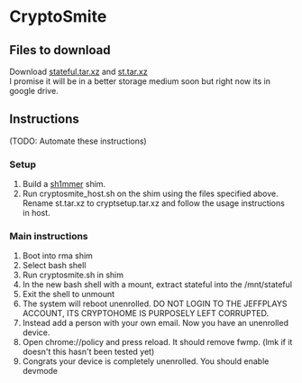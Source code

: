 # CryptoSmite
## Files to download
Download [stateful.tar.xz](https://drive.google.com/file/d/1WBn8iZtzGyNUITmwccJY-w7bjDTzHTyx/view?usp=sharing) and [st.tar.xz](https://drive.google.com/file/d/1YlgNDslOIrOAQJuQ-AoL0FuE7Xve71Co/view?usp=sharing)  
I promise it will be in a better storage medium soon but right now its in google drive.
## Instructions
(TODO: Automate these instructions)
### Setup
1. Build a [sh1mmer](https://osu.bio/builder) shim.
2. Run cryptosmite_host.sh on the shim using the files specified above. Rename st.tar.xz to cryptsetup.tar.xz and follow the usage instructions in host. 
### Main instructions
1. Boot into rma shim
2. Select bash shell
3. Run cryptosmite.sh in shim
4. In the new bash shell with a mount, extract stateful into the /mnt/stateful
5. Exit the shell to unmount
6. The system will reboot unenrolled. DO NOT LOGIN TO THE JEFFPLAYS ACCOUNT, ITS CRYPTOHOME IS PURPOSELY LEFT CORRUPTED.
7. Instead add a person with your own email. Now you have an unenrolled device.
8. Open chrome://policy and press reload. It should remove fwmp. (lmk if it doesn't this hasn't been tested yet)
9. Congrats your device is completely unenrolled. You should enable devmode
